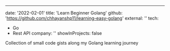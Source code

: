---
date: '2022-02-01'
title: 'Learn Beginner Golang'
github: 'https://github.com/chhayanshp11/learning-easy-golang'
external: ''
tech:
  - Go
  - Rest API
company: ''
showInProjects: false

Collection of small code gists along my Golang learning journey